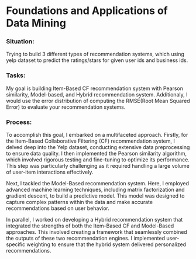 # Foundations and Applications of Data Mining

### Situation:
Trying to build 3 different types of recommendation systems, which using yelp dataset to predict the ratings/stars for given user ids and business ids.

### Tasks: 
My goal is building Item-Based CF recommendation system with Pearson similarity, Model-based, and Hybrid recommendation system. Additionaly, I would use the error distribution of computing the RMSE(Root Mean Squared Error) to evaluate your recommendation systems.

### Process:
To accomplish this goal, I embarked on a multifaceted approach. Firstly, for the Item-Based Collaborative Filtering (CF) recommendation system, I delved deep into the Yelp dataset, conducting extensive data preprocessing to ensure data quality. I then implemented the Pearson similarity algorithm, which involved rigorous testing and fine-tuning to optimize its performance. This step was particularly challenging as it required handling a large volume of user-item interactions effectively.

Next, I tackled the Model-Based recommendation system. Here, I employed advanced machine learning techniques, including matrix factorization and gradient descent, to build a predictive model. This model was designed to capture complex patterns within the data and make accurate recommendations based on user behavior.

In parallel, I worked on developing a Hybrid recommendation system that integrated the strengths of both the Item-Based CF and Model-Based approaches. This involved creating a framework that seamlessly combined the outputs of these two recommendation engines. I implemented user-specific weighting to ensure that the hybrid system delivered personalized recommendations.
